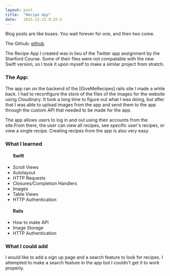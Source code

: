 ```yaml
---
layout: post
title:  "Recipe App"
date:   2015-12-22 9:25:5
---
```

Blog posts are like buses.
You wait forever for one, and then two come.

The Github: [github]

The Recipe App I created was in lieu of the Twitter app assignment by the Stanford Course. Some of their files were not compatable with the new Swift version, so I took it upon myself to make a similar project from stratch.

<h3>The App:</h3>
The app ran on the backend of the [GiveMeRecipes] rails site I made a while back. I had to reconfigure the store of the files of the images for the website using Cloudinary. It took a long time to figure out what I was doing, but after that I was able to upload images from the app and send them to the app through the custom API that needed to be made for the app.


The app allows users to log in and out using their accounts from the site.From there, the user can view all recipes, see specific user's recipes, or view a single recipe. Creating recipes from the app is also very easy.

<h3>What I learned</h3>
<ul>
	<h4>Swift</h4>
	<li>Scroll Views</li>
	<li>Autolayout</li>
	<li>HTTP Requests</li>
	<li>Closures/Completion Handlers</li>
	<li>Images</li>
	<li>Table Views</li>
	<li>HTTP Authentication</li>
	<h4>Rails</h4>
	<li>How to make API</li>
	<li>Image Storage</li>
	<li>HTTP Authentication</li>
</ul>

<h3>What I could add</h3>
I would like to add a sign up page and a search feature to look for recipes. I attempted to make a search feature in the app but I couldn't get it to work properly.



[GiveMeRecipes]: https://givemerecipes.herokuapp.com
[github]: https://github.com/drewburns/RecipeApp

